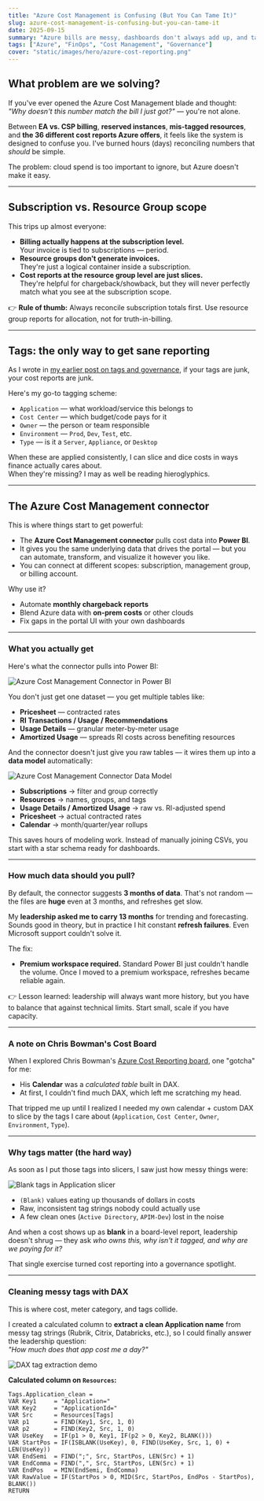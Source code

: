 ```yaml
---
title: "Azure Cost Management is Confusing (But You Can Tame It)"
slug: azure-cost-management-is-confusing-but-you-can-tame-it
date: 2025-09-15
summary: "Azure bills are messy, dashboards don't always add up, and tags are a nightmare. Here's how I'm making sense of it — and how you can too."
tags: ["Azure", "FinOps", "Cost Management", "Governance"]
cover: "static/images/hero/azure-cost-reporting.png"
---
```


## What problem are we solving?

If you've ever opened the Azure Cost Management blade and thought:  
*"Why doesn't this number match the bill I just got?"* — you're not alone.  

Between **EA vs. CSP billing**, **reserved instances**, **mis-tagged resources**, and **the 36 different cost reports Azure offers**, it feels like the system is designed to confuse you. I've burned hours (days) reconciling numbers that *should* be simple.  

The problem: cloud spend is too important to ignore, but Azure doesn't make it easy.

---

## Subscription vs. Resource Group scope

This trips up almost everyone:  

- **Billing actually happens at the subscription level.**  
  Your invoice is tied to subscriptions — period.  
- **Resource groups don't generate invoices.**  
  They're just a logical container inside a subscription.  
- **Cost reports at the resource group level are just slices.**  
  They're helpful for chargeback/showback, but they will never perfectly match what you see at the subscription scope.  

👉 **Rule of thumb:** Always reconcile subscription totals first. Use resource group reports for allocation, not for truth-in-billing.

---

## Tags: the only way to get sane reporting

As I wrote in [my earlier post on tags and governance](link-to-post), if your tags are junk, your cost reports are junk.  

Here's my go-to tagging scheme:

- `Application` — what workload/service this belongs to  
- `Cost Center` — which budget/code pays for it  
- `Owner` — the person or team responsible  
- `Environment` — `Prod`, `Dev`, `Test`, etc.  
- `Type` — is it a `Server`, `Appliance`, or `Desktop`  

When these are applied consistently, I can slice and dice costs in ways finance actually cares about.  
When they're missing? I may as well be reading hieroglyphics.

---

## The Azure Cost Management connector

This is where things start to get powerful:  

- The **Azure Cost Management connector** pulls cost data into **Power BI**.  
- It gives you the same underlying data that drives the portal — but you can automate, transform, and visualize it however you like.  
- You can connect at different scopes: subscription, management group, or billing account.  

Why use it?  
- Automate **monthly chargeback reports**  
- Blend Azure data with **on-prem costs** or other clouds  
- Fix gaps in the portal UI with your own dashboards  

---

### What you actually get

Here's what the connector pulls into Power BI:

![Azure Cost Management Connector in Power BI](/static/images/hero/azure-cost-connector.png)

You don't just get one dataset — you get multiple tables like:

- **Pricesheet** — contracted rates  
- **RI Transactions / Usage / Recommendations**  
- **Usage Details** — granular meter-by-meter usage  
- **Amortized Usage** — spreads RI costs across benefiting resources  

And the connector doesn't just give you raw tables — it wires them up into a **data model** automatically:

![Azure Cost Management Connector Data Model](/static/images/hero/azure-cost-model.png)

- **Subscriptions** → filter and group correctly  
- **Resources** → names, groups, and tags  
- **Usage Details / Amortized Usage** → raw vs. RI-adjusted spend  
- **Pricesheet** → actual contracted rates  
- **Calendar** → month/quarter/year rollups  

This saves hours of modeling work. Instead of manually joining CSVs, you start with a star schema ready for dashboards.

---

### How much data should you pull?

By default, the connector suggests **3 months of data**. That's not random — the files are **huge** even at 3 months, and refreshes get slow.  

My **leadership asked me to carry 13 months** for trending and forecasting. Sounds good in theory, but in practice I hit constant **refresh failures**. Even Microsoft support couldn't solve it.  

The fix:  
- **Premium workspace required.** Standard Power BI just couldn't handle the volume. Once I moved to a premium workspace, refreshes became reliable again.  

👉 Lesson learned: leadership will always want more history, but you have to balance that against technical limits. Start small, scale if you have capacity.

---

### A note on Chris Bowman's Cost Board

When I explored Chris Bowman's [Azure Cost Reporting board](https://github.com/ChrisBowman/azure-cost-reporting), one "gotcha" for me:  
- His **Calendar** was a *calculated table* built in DAX.  
- At first, I couldn't find much DAX, which left me scratching my head.  

That tripped me up until I realized I needed my own calendar + custom DAX to slice by the tags I care about (`Application`, `Cost Center`, `Owner`, `Environment`, `Type`).  

---

### Why tags matter (the hard way)

As soon as I put those tags into slicers, I saw just how messy things were:  

![Blank tags in Application slicer](/static/images/hero/azure-tags-blank.png)

- `(Blank)` values eating up thousands of dollars in costs  
- Raw, inconsistent tag strings nobody could actually use  
- A few clean ones (`Active Directory`, `APIM-Dev`) lost in the noise  

And when a cost shows up as **blank** in a board-level report, leadership doesn't shrug — they ask *who owns this, why isn't it tagged, and why are we paying for it?*  

That single exercise turned cost reporting into a governance spotlight.

---

### Cleaning messy tags with DAX

This is where cost, meter category, and tags collide.  

I created a calculated column to **extract a clean Application name** from messy tag strings (Rubrik, Citrix, Databricks, etc.), so I could finally answer the leadership question:  
*"How much does that app cost me a day?"*

![DAX tag extraction demo](/static/images/hero/azure-dax-extract.png)

**Calculated column on `Resources`:**
```dax
Tags.Application_clean =
VAR Key1     = "Application="
VAR Key2     = "ApplicationId="
VAR Src      = Resources[Tags]
VAR p1       = FIND(Key1, Src, 1, 0)
VAR p2       = FIND(Key2, Src, 1, 0)
VAR UseKey   = IF(p1 > 0, Key1, IF(p2 > 0, Key2, BLANK()))
VAR StartPos = IF(ISBLANK(UseKey), 0, FIND(UseKey, Src, 1, 0) + LEN(UseKey))
VAR EndSemi  = FIND(";", Src, StartPos, LEN(Src) + 1)
VAR EndComma = FIND(",", Src, StartPos, LEN(Src) + 1)
VAR EndPos   = MIN(EndSemi, EndComma)
VAR RawValue = IF(StartPos > 0, MID(Src, StartPos, EndPos - StartPos), BLANK())
RETURN
